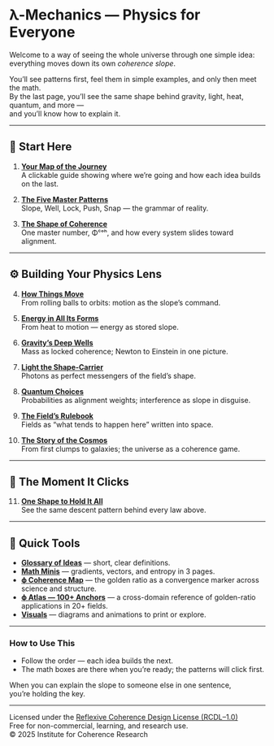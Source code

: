 # λ-Mechanics — Physics for Everyone

Welcome to a way of seeing the whole universe through one simple idea:  
everything moves down its own *coherence slope*.  

You’ll see patterns first, feel them in simple examples, and only then meet the math.  
By the last page, you’ll see the same shape behind gravity, light, heat, quantum, and more —  
and you’ll know how to explain it.

---

## 📜 Start Here

1. **[Your Map of the Journey](00-map.md)**  
   A clickable guide showing where we’re going and how each idea builds on the last.

2. **[The Five Master Patterns](01-patterns.md)**  
   Slope, Well, Lock, Push, Snap — the grammar of reality.

3. **[The Shape of Coherence](02-coherence.md)**  
   One master number, Φᶜᵒʰ, and how every system slides toward alignment.

---

## ⚙️ Building Your Physics Lens

4. **[How Things Move](03-motion.md)**  
   From rolling balls to orbits: motion as the slope’s command.

5. **[Energy in All Its Forms](04-energy.md)**  
   From heat to motion — energy as stored slope.

6. **[Gravity’s Deep Wells](05-gravity.md)**  
   Mass as locked coherence; Newton to Einstein in one picture.

7. **[Light the Shape-Carrier](06-light.md)**  
   Photons as perfect messengers of the field’s shape.

8. **[Quantum Choices](07-quantum.md)**  
   Probabilities as alignment weights; interference as slope in disguise.

9. **[The Field’s Rulebook](08-fields.md)**  
   Fields as “what tends to happen here” written into space.

10. **[The Story of the Cosmos](09-cosmos.md)**  
    From first clumps to galaxies; the universe as a coherence game.

---

## 🎯 The Moment It Clicks

11. **[One Shape to Hold It All](10-snap.md)**  
    See the same descent pattern behind every law above.

---

## 🧰 Quick Tools

- **[Glossary of Ideas](glossary.md)** — short, clear definitions.  
- **[Math Minis](cheatsheets/math-minis.md)** — gradients, vectors, and entropy in 3 pages.  
- **[ϕ Coherence Map](cheatsheets/phi-mapping.md)** — the golden ratio as a convergence marker across science and structure.  
- **[ϕ Atlas — 100+ Anchors](cheatsheets/phi-atlas.md)** — a cross-domain reference of golden-ratio applications in 20+ fields.  
- **[Visuals](visuals/)** — diagrams and animations to print or explore.  

---

### How to Use This

- Follow the order — each idea builds the next.  
- The math boxes are there when you’re ready; the patterns will click first.

When you can explain the slope to someone else in one sentence,  
you’re holding the key.

---

Licensed under the [Reflexive Coherence Design License (RCDL–1.0)](../../LICENSE.md)  
Free for non-commercial, learning, and research use.    
© 2025 Institute for Coherence Research

